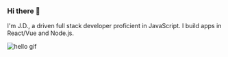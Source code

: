 ### Hi there 👋

I'm J.D., a driven full stack developer proficient in JavaScript. I build apps in React/Vue and Node.js.

![hello gif](https://piskel-imgstore-b.appspot.com/img/b50e2cde-26f4-11ec-8291-29b627f88a36.gif)

<!--
- 🔭 I’m currently working on ...
- 🌱 I’m currently learning ...
- 👯 I’m looking to collaborate on ...
- 🤔 I’m looking for help with ...
- 💬 Ask me about ...
- 📫 How to reach me: 
- 😄 Pronouns: He/Him/His
- ⚡ Fun fact: ...
-->
